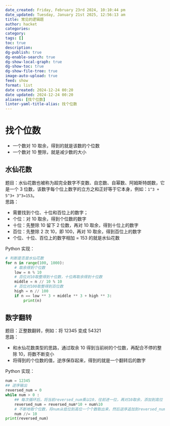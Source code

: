 ```yaml
---
date_created: Friday, February 23rd 2024, 10:10:44 pm
date_updated: Tuesday, January 21st 2025, 12:56:13 am
title: 常见的逻辑题
author: hacket
categories: 
category: 
tags: []
toc: true
description: 
dg-publish: true
dg-enable-search: true
dg-show-local-graph: true
dg-show-toc: true
dg-show-file-tree: true
image-auto-upload: true
feed: show
format: list
date created: 2024-12-24 00:20
date updated: 2024-12-24 00:20
aliases: [找个位数]
linter-yaml-title-alias: 找个位数
---
```


# 找个位数

- 一个数对 10 取余，得到的就是该数的个位数
- 一个数对 10 整除，就是减少数的大小

## 水仙花数

题目：水仙花数也被称为超完全数字不变数、自恋数、自幂数、阿姆斯特朗数，它是一个 3 位数，该数字每个位上数字的立方之和正好等于它本身，例如：`1^3 + 5^3+ 3^3=153`。<br />思路：

- 需要找到个位、十位和百位上的数字；
- 个位：对 10 取余，得到个位数的数字
- 十位：先整除 10 留下 2 位数，再对 10 取余，得到十位上的数字
- 百位：先整除 2 次 10，即 100，再对 10 取余，得到百位上的数字
- 个位、十位、百位上的数字相加 = 153 的就是水仙花数

Python 实现：

```python
# 判断是否是水仙花数
for n in range(100, 1000):
    # 取余得到个位数
    low = n % 10
    # 百位对10取整得到十位数，十位再取余得到十位数
    middle = n // 10 % 10
    # 百位对100取整得到百位数
    high = n // 100
    if n == low ** 3 + middle ** 3 + high ** 3:
        print(n)
```

## 数字翻转

题目：正整数翻转，例如：将 12345 变成 54321<br />思路：

- 和水仙花数类型的思路，通过取余 10 得到当前树的个位数，再配合不停的整除 10，将数不断变小
- 将得到的个位数的值，逆序保存起来，得到的就是一个翻转后的数字

Python 实现：

```python
num = 12345
## 逆序输出
reversed_num = 0
while num > 0 :
    ## 每次循环后，将当前reversed_num乘以10，往前进一位，再对10取余，添加到高位
    reversed_num = reversed_num*10 + num%10
    # 不断地取个位数，将num从低位到高位一个个数取出来，然后逆序追加到reversed_num
    num //= 10
print(reversed_num)
```
